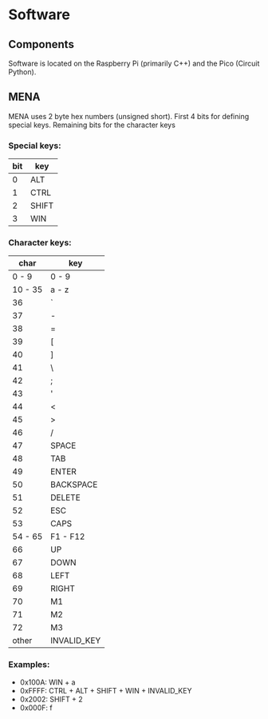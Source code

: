 # Software

## Components

Software is located on the Raspberry Pi (primarily C++) and the Pico (Circuit Python).

## MENA

MENA uses 2 byte hex numbers (unsigned short). First 4 bits for defining special keys. Remaining
bits for the character keys

### Special keys:
| bit | key   |
|-----|-------|
| 0   | ALT   |
| 1   | CTRL  |
| 2   | SHIFT |
| 3   | WIN   |

### Character keys:
| char    | key         |
|---------|-------------|
| 0 - 9   | 0 - 9       |
| 10 - 35 | a - z       |
| 36      | `           |
| 37      | -           |
| 38      | =           |
| 39      | [           |
| 40      | ]           |
| 41      | \           |
| 42      | ;           |
| 43      | '           |
| 44      | <           |
| 45      | >           |
| 46      | /           |
| 47      | SPACE       |
| 48      | TAB         |
| 49      | ENTER       |
| 50      | BACKSPACE   |
| 51      | DELETE      |
| 52      | ESC         |
| 53      | CAPS        |
| 54 - 65 | F1 - F12    |
| 66      | UP          |
| 67      | DOWN        |
| 68      | LEFT        |
| 69      | RIGHT       |
| 70      | M1          |
| 71      | M2          |
| 72      | M3          |
| other   | INVALID_KEY |

### Examples:
- 0x100A: WIN + a
- 0xFFFF: CTRL + ALT + SHIFT + WIN + INVALID_KEY
- 0x2002: SHIFT + 2
- 0x000F: f